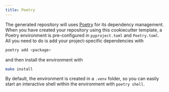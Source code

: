 ```yaml
---
title: Poetry
---
```


The generated repository will uses [Poetry](https://python-Poetry.org/)
for its dependency management. When you have created your repository
using this cookiecutter template, a Poetry environment is pre-configured
in `pyproject.toml` and `Poetry.toml`. All you need to do is add your
project-specific dependencies with

``` bash
poetry add <package>
```

and then install the environment with

``` bash
make install
```

By default, the environment is created in a `.venv` folder, so you can
easily start an interactive shell within the environment with
`poetry shell`.
